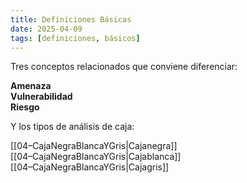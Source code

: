 ```yaml
---
title: Definiciones Básicas
date: 2025-04-09
tags: [definiciones, básicos]
---
```


Tres conceptos relacionados que conviene diferenciar:

**Amenaza**  
**Vulnerabilidad**  
**Riesgo**  

Y los tipos de análisis de caja:

[[04–CajaNegraBlancaYGris|Cajanegra]]  
[[04–CajaNegraBlancaYGris|Cajablanca]]  
[[04–CajaNegraBlancaYGris|Cajagris]]